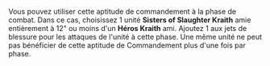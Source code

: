 Vous pouvez utiliser cette aptitude de commandement à la phase de combat. Dans ce cas, choisissez 1 unité **Sisters of Slaughter Kraith** amie entièrement à 12" ou moins d'un **Héros Kraith** ami. Ajoutez 1 aux jets de blessure pour les attaques de l'unité à cette phase. Une même unité ne peut pas bénéficier de cette aptitude de Commandement plus d'une fois par phase. 
